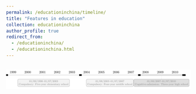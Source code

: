 ```yaml
---
permalink: /educationinchina/timeline/
title: "Features in education"
collection: educationinchina
author_profile: true
redirect_from: 
  - /educationinchina/
  - /educationinchina.html
---
```


 <br/><img src='/images/education_timeline.png'>

